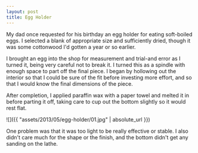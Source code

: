 ```yaml
---
layout: post
title: Egg Holder
---
```

My dad once requested for his birthday an egg holder for eating soft-boiled
eggs. I selected a blank of appropriate size and sufficiently dried, though it
was some cottonwood I'd gotten a year or so earlier.

I brought an egg into the shop for measurement and trial-and error as I turned
it, being very careful not to break it. I turned this as a spindle with enough
space to part off the final piece. I began by hollowing out the interior so that
I could be sure of the fit before investing more effort, and so that I would
know the final dimensions of the piece.

After completion, I applied paraffin wax with a paper towel and melted it in
before parting it off, taking care to cup out the bottom slightly so it would
rest flat.

![]({{ "assets/2013/05/egg-holder/01.jpg" | absolute_url }})

One problem was that it was too light to be really effective or stable. I also
didn't care much for the shape or the finish, and the bottom didn't get any
sanding on the lathe.

